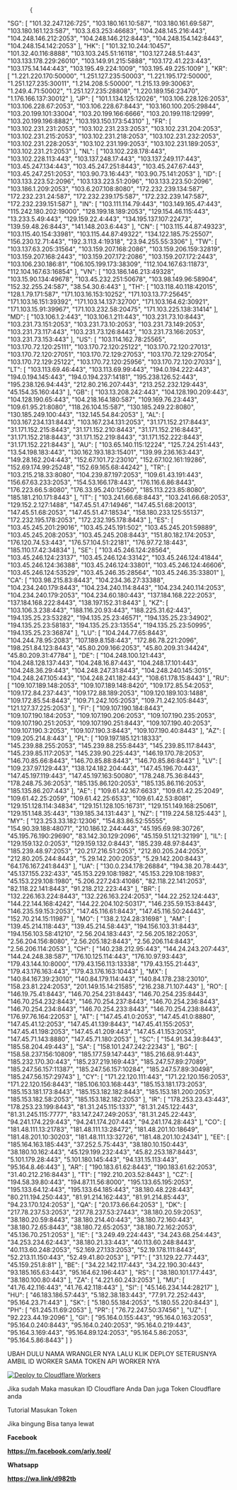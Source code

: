            {
  "SG": [
    "101.32.247.126:725",
    "103.180.161.10:587",
    "103.180.161.69:587",
    "103.180.161.123:587",
    "103.3.63.253:46683",
    "104.248.145.216:443",
    "104.248.146.212:2053",
    "104.248.146.212:8443",
    "104.248.154.142:8443",
    "104.248.154.142:2053"
  ],
  "HK": [
    "101.32.10.244:10457",
    "101.32.40.116:8888",
    "103.103.245.51:16118",
    "103.127.248.51:443",
    "103.133.178.229:26010",
    "103.149.91.215:5888",
    "103.172.41.223:443",
    "103.175.14.144:443",
    "103.195.49.224:1009",
    "103.195.49.225:1009"
  ],
  "KR": [
    "1.221.220.170:50000",
    "1.251.127.235:50003",
    "1.221.195.172:50000",
    "1.251.127.235:30011",
    "1.214.208.5:50000",
    "1.215.13.99:30063",
    "1.249.4.71:50002",
    "1.251.127.235:28808",
    "1.220.189.156:23470",
    "1.176.166.137:30012"
  ],
  "JP": [
    "101.1.134.125:12026",
    "103.106.228.126:2053",
    "103.106.228.67:2053",
    "103.106.228.67:8443",
    "103.160.100.205:29844",
    "103.20.199.101:33004",
    "103.20.199.166:6666",
    "103.20.199.118:12999",
    "103.20.199.196:8882",
    "103.193.150.173:54310"
  ],
  "FR": [
    "103.102.231.231:2053",
    "103.102.231.233:2053",
    "103.102.231.204:2053",
    "103.102.231.215:2053",
    "103.102.231.218:2053",
    "103.102.231.232:2053",
    "103.102.231.228:2053",
    "103.102.231.199:2053",
    "103.102.231.189:2053",
    "103.102.231.21:2053"
  ],
  "NL": [
    "103.102.228.178:443",
    "103.102.228.113:443",
    "103.137.248.17:443",
    "103.137.249.117:443",
    "103.45.247.134:443",
    "103.45.247.251:8443",
    "103.45.247.67:443",
    "103.45.247.251:2053",
    "103.90.73.16:443",
    "103.90.75.141:2053"
  ],
  "ID": [
    "103.133.223.52:2096",
    "103.133.223.51:2096",
    "103.133.223.50:2096",
    "103.186.1.209:2053",
    "103.6.207.108:8080",
    "172.232.239.134:587",
    "172.232.231.24:587",
    "172.232.239.175:587",
    "172.232.239.147:587",
    "172.232.239.151:587"
  ],
  "IN": [
    "103.111.114.79:443",
    "103.149.165.47:443",
    "115.242.180.202:19000",
    "128.199.18.189:2053",
    "129.154.46.115:443",
    "13.233.5.49:443",
    "129.159.22.4:443",
    "134.195.137.107:22473",
    "139.59.48.26:8443",
    "141.148.203.6:443"
  ],
  "CN": [
    "103.115.44.87:49323",
    "103.115.40.154:33981",
    "103.115.44.87:49322",
    "134.122.185.75:25507",
    "156.230.12.71:443",
    "192.3.113.4:19318",
    "23.94.255.55:3306"
  ],
  "TW": [
    "103.137.63.205:31564",
    "103.159.207.168:2086",
    "103.159.206.159:32819",
    "103.159.207.168:2443",
    "103.159.207.172:2086",
    "103.159.207.172:2443",
    "103.106.230.186:81",
    "106.105.199.173:38309",
    "112.104.167.63:11873",
    "112.104.167.63:16854"
  ],
  "VN": [
    "103.186.146.213:49328",
    "103.15.90.134:49678",
    "103.45.232.251:50678",
    "103.98.149.96:58904",
    "152.32.255.24:587",
    "38.54.30.6:443"
  ],
  "TH": [
    "103.118.40.118:42015",
    "128.1.79.171:587",
    "171.103.16.153:10252",
    "171.103.13.77:25645",
    "171.103.16.151:39392",
    "171.103.14.137:32700",
    "171.103.164.62:30921",
    "171.103.15.91:39967",
    "171.103.232.58:20475",
    "171.103.225.138:31414"
  ],
  "MD": [
    "103.106.1.2:443",
    "103.106.1.211:443",
    "103.231.73.10:8443",
    "103.231.73.151:2053",
    "103.231.73.10:2053",
    "103.231.73.149:2053",
    "103.231.73.117:443",
    "103.231.73.126:8443",
    "103.231.73.166:2053",
    "103.231.73.153:443"
  ],
  "US": [
    "103.114.162.78:25565",
    "103.170.72.120:25111",
    "103.170.72.120:25122",
    "103.170.72.120:27013",
    "103.170.72.120:27051",
    "103.170.72.129:27053",
    "103.170.72.129:27054",
    "103.170.72.129:25122",
    "103.170.72.120:25956",
    "103.170.72.120:27033"
  ],
  "LT": [
    "103.113.69.46:443",
    "103.113.69.99:443",
    "194.0.194.222:443",
    "194.0.194.145:443",
    "194.0.194.237:14181",
    "195.238.126.52:443",
    "195.238.126.94:443",
    "212.80.216.207:443",
    "213.252.232.129:443",
    "45.154.35.160:443"
  ],
  "GB": [
    "103.13.208.242:443",
    "104.128.190.209:443",
    "104.128.190.65:443",
    "104.218.164.180:587",
    "109.169.76.23:443",
    "109.61.95.21:8080",
    "118.26.104.15:587",
    "130.185.249.22:8080",
    "130.185.249.100:443",
    "132.145.54.84:2053"
  ],
  "AL": [
    "103.167.234.131:8443",
    "103.167.234.131:2053",
    "31.171.152.217:8443",
    "31.171.152.215:8443",
    "31.171.152.210:8443",
    "31.171.152.216:8443",
    "31.171.152.218:8443",
    "31.171.152.219:8443",
    "31.171.152.222:8443",
    "31.171.152.221:8443"
  ],
  "AU": [
    "103.65.140.115:12224",
    "125.7.24.251:443",
    "13.54.198.183:443",
    "130.162.193.183:15401",
    "139.99.236.163:443",
    "149.28.162.204:443",
    "152.67.101.72:23010",
    "152.67.102.161:19286",
    "152.69.174.99:25248",
    "152.69.165.68:44242"
  ],
  "TR": [
    "103.215.218.33:8080",
    "104.239.87.197:2053",
    "109.61.43.191:443",
    "156.67.63.233:2053",
    "154.53.166.178:443",
    "176.116.6.86:8443",
    "176.223.66.5:8080",
    "176.33.95.240:12560",
    "185.113.223.85:8080",
    "185.181.210.171:8443"
  ],
  "IT": [
    "103.241.66.68:8443",
    "103.241.66.68:2053",
    "129.152.2.127:1488",
    "147.45.51.47:14946",
    "147.45.51.68:20013",
    "147.45.51.68:2053",
    "147.45.51.47:18534",
    "158.180.233.125:55137",
    "172.232.195.178:2053",
    "172.232.195.178:8443"
  ],
  "ES": [
    "103.45.245.201:29016",
    "103.45.245.191:502",
    "103.45.245.201:59889",
    "103.45.245.208:2053",
    "103.45.245.208:8443",
    "151.80.182.174:2053",
    "176.120.74.53:443",
    "176.57.104.51:22181",
    "176.97.72.18:443",
    "185.110.17.42:34834"
  ],
  "SE": [
    "103.45.246.124:28564",
    "103.45.246.124:23137",
    "103.45.246.124:33142",
    "103.45.246.124:41844",
    "103.45.246.124:36388",
    "103.45.246.124:33801",
    "103.45.246.124:46606",
    "103.45.246.124:53529",
    "103.45.246.35:28564",
    "103.45.246.35:33801"
  ],
  "CA": [
    "103.98.215.83:8443",
    "104.234.36.27:33388",
    "104.234.240.179:8443",
    "104.234.240.114:8443",
    "104.234.240.114:2053",
    "104.234.240.179:2053",
    "104.234.60.180:443",
    "137.184.168.222:2053",
    "137.184.168.222:8443",
    "138.197.152.31:8443"
  ],
  "KZ": [
    "103.106.3.238:443",
    "188.116.20.93:443",
    "188.225.31.62:443",
    "194.135.25.23:53282",
    "194.135.25.23:46571",
    "194.135.25.23:34902",
    "194.135.25.23:58183",
    "194.135.25.23:13554",
    "194.135.25.23:50995",
    "194.135.25.23:36874"
  ],
  "LU": [
    "104.244.77.65:8443",
    "104.244.78.95:2083",
    "107.189.8.158:443",
    "172.86.78.221:2096",
    "198.251.84.123:8443",
    "45.80.209.166:2053",
    "45.80.209.31:34424",
    "45.80.209.31:47784"
  ],
  "DE": [
    "104.248.100.121:443",
    "104.248.128.137:443",
    "104.248.16.87:443",
    "104.248.17.101:443",
    "104.248.36.29:443",
    "104.248.247.31:8443",
    "104.248.240.145:3015",
    "104.248.247.105:443",
    "104.248.241.182:443",
    "108.61.178.15:8443"
  ],
  "RU": [
    "109.107.189.148:2053",
    "109.107.189.148:8420",
    "109.172.85.54:2053",
    "109.172.84.237:443",
    "109.172.88.189:2053",
    "109.120.189.103:1488",
    "109.172.85.54:8443",
    "109.71.242.105:2053",
    "109.71.242.105:8443",
    "121.127.37.225:2053"
  ],
  "FI": [
    "109.107.190.184:8443",
    "109.107.190.184:2053",
    "109.107.190.206:2053",
    "109.107.190.235:2053",
    "109.107.190.251:2053",
    "109.107.190.251:8443",
    "109.107.190.40:2053",
    "109.107.190.3:2053",
    "109.107.190.3:8443",
    "109.107.190.40:8443"
  ],
  "AZ": [
    "109.205.214.8:443"
  ],
  "PL": [
    "109.197.185.121:18333",
    "145.239.88.255:2053",
    "145.239.88.255:8443",
    "145.239.85.117:8443",
    "145.239.85.117:2053",
    "145.239.90.225:443",
    "146.19.170.78:2053",
    "146.70.85.66:8443",
    "146.70.85.88:8443",
    "146.70.85.86:8443"
  ],
  "LV": [
    "109.237.97.129:443",
    "138.124.182.204:443",
    "147.45.196.70:443",
    "147.45.197.119:443",
    "147.45.197.163:50080",
    "178.248.75.36:8443",
    "178.248.75.36:2053",
    "185.135.86.120:2053",
    "185.135.86.116:2053",
    "185.135.86.207:443"
  ],
  "AE": [
    "109.61.42.167:6633",
    "109.61.42.25:2049",
    "109.61.42.25:2059",
    "109.61.42.25:6533",
    "109.61.42.53:8081",
    "129.151.128.114:34834",
    "129.151.128.105:16731",
    "129.151.149.168:25061",
    "129.151.148.35:443",
    "139.185.34.131:443"
  ],
  "NZ": [
    "119.224.58.125:443"
  ],
  "MY": [
    "123.253.33.182:12306",
    "154.83.86.52:55555",
    "154.90.39.188:48071",
    "210.186.12.244:443",
    "45.195.69.98:30726",
    "45.195.76.190:29690",
    "83.142.30.129:2096",
    "45.159.51.121:32199"
  ],
  "IL": [
    "129.159.132.0:2053",
    "129.159.132.0:8443",
    "185.239.48.97:8443",
    "185.239.48.97:2053",
    "20.217.216.51:2053",
    "212.80.205.244:2053",
    "212.80.205.244:8443",
    "5.29.142.200:2053",
    "5.29.142.200:8443",
    "64.176.167.241:8443"
  ],
  "UA": [
    "130.0.234.178:26884",
    "194.38.20.78:443",
    "45.137.155.232:433",
    "45.153.229.108:1982",
    "45.153.229.108:1983",
    "45.153.229.108:1980",
    "5.206.227.243:41086",
    "82.118.22.141:2053",
    "82.118.22.141:8443",
    "91.218.212.223:443"
  ],
  "BR": [
    "132.226.163.224:8443",
    "132.226.163.224:2053",
    "144.22.252.124:443",
    "144.22.144.168:4242",
    "144.22.204.102:50317",
    "146.235.59.153:8443",
    "146.235.59.153:2053",
    "147.45.116.61:8443",
    "147.45.116.50:24443",
    "152.70.214.15:11987"
  ],
  "MO": [
    "138.2.124.28:31698"
  ],
  "AM": [
    "139.45.214.118:443",
    "139.45.214.58:443",
    "194.156.103.31:8443",
    "194.156.103.58:41210",
    "2.56.204.183:443",
    "2.56.205.182:2053",
    "2.56.204.156:8080",
    "2.56.205.182:8443",
    "2.56.206.114:8443",
    "2.56.206.114:2053"
  ],
  "CH": [
    "140.238.212.95:443",
    "144.24.243.207:443",
    "144.24.248.38:587",
    "176.10.125.114:443",
    "176.10.97.93:443",
    "179.43.144.10:8000",
    "179.43.156.113:13338",
    "179.43.155.21:443",
    "179.43.176.163:443",
    "179.43.176.163:10443"
  ],
  "MX": [
    "140.84.167.39:23010",
    "140.84.179.114:443",
    "140.84.178.238:23010",
    "158.23.81.224:2053",
    "201.149.15.14:21585",
    "216.238.71.107:443"
  ],
  "RO": [
    "146.19.75.41:8443",
    "146.70.254.231:8443",
    "146.70.254.235:8443",
    "146.70.254.232:8443",
    "146.70.254.237:8443",
    "146.70.254.236:8443",
    "146.70.254.234:8443",
    "146.70.254.233:8443",
    "146.70.254.238:8443",
    "176.97.76.164:22053"
  ],
  "AT": [
    "147.45.41.0:2053",
    "147.45.41.0:8880",
    "147.45.41.12:2053",
    "147.45.41.139:8443",
    "147.45.41.155:2053",
    "147.45.41.198:2053",
    "147.45.41.209:443",
    "147.45.41.153:2053",
    "147.45.71.143:8880",
    "147.45.71.180:2053"
  ],
  "SC": [
    "154.91.34.39:8443",
    "185.58.204.49:443"
  ],
  "SA": [
    "158.101.247.242:22343"
  ],
  "BG": [
    "158.58.237.156:10809",
    "185.177.59.147:443",
    "185.216.68.91:443",
    "185.232.170.30:443",
    "185.237.219.169:443",
    "185.247.57.89:27089",
    "185.247.56.157:11387",
    "185.247.56.157:10284",
    "185.247.57.89:30498",
    "185.247.56.157:29743"
  ],
  "CY": [
    "171.22.120.111:443",
    "171.22.120.156:2053",
    "171.22.120.156:8443",
    "185.106.103.168:443",
    "185.153.181.173:2053",
    "185.153.181.173:8443",
    "185.153.182.182:8443",
    "185.153.181.200:2053",
    "185.153.182.58:2053",
    "185.153.182.182:2053"
  ],
  "IR": [
    "178.253.23.43:443",
    "178.253.23.199:8443",
    "81.31.245.115:1337",
    "81.31.245.122:443",
    "81.31.245.115:7777",
    "83.147.247.249:2053",
    "81.31.245.22:443",
    "94.241.174.229:443",
    "94.241.174.207:443",
    "94.241.174.28:443"
  ],
  "CO": [
    "181.48.111.13:21783",
    "181.48.111.13:28472",
    "181.48.201.10:18649",
    "181.48.201.10:30203",
    "181.48.111.13:32726",
    "181.48.201.10:24341"
  ],
  "EE": [
    "185.164.163.185:443",
    "37.252.5.75:443",
    "38.180.10.150:443",
    "38.180.10.162:443",
    "45.129.199.232:443",
    "45.82.253.187:8443",
    "5.101.179.28:443",
    "5.101.180.145:443",
    "94.131.15.113:443",
    "95.164.8.46:443"
  ],
  "AR": [
    "190.183.61.62:8443",
    "190.183.61.62:2053",
    "31.40.212.216:8443"
  ],
  "T1": [
    "192.210.203.52:8443"
  ],
  "CZ": [
    "194.58.39.80:443",
    "194.87.11.56:8000",
    "195.133.65.195:2053",
    "195.133.64.12:443",
    "195.133.64.185:443",
    "38.180.48.228:443",
    "80.211.194.250:443",
    "81.91.214.162:443",
    "81.91.214.85:443",
    "94.23.170.124:2053"
  ],
  "QA": [
    "20.173.66.64:2053"
  ],
  "DK": [
    "217.78.237.53:2053",
    "217.78.237.53:27443",
    "38.180.20.59:2053",
    "38.180.20.59:8443",
    "38.180.214.40:443",
    "38.180.72.160:443",
    "38.180.72.65:8443",
    "38.180.72.65:2053",
    "38.180.72.162:2053",
    "45.136.70.251:2053"
  ],
  "IE": [
    "3.249.49.224:443",
    "34.243.68.254:443",
    "34.253.234.62:443",
    "38.180.21.33:443",
    "40.113.60.248:8443",
    "40.113.60.248:2053",
    "52.169.27.133:2053",
    "52.19.178.111:8443",
    "52.213.11.150:443",
    "52.49.41.80:2053"
  ],
  "PT": [
    "31.129.22.77:443",
    "45.159.251.8:81"
  ],
  "BE": [
    "34.22.142.117:443",
    "34.22.190.30:443",
    "93.185.165.63:443",
    "95.164.62.196:443"
  ],
  "RS": [
    "38.180.101.177:443",
    "38.180.100.80:443"
  ],
  "ZA": [
    "4.221.60.243:2053"
  ],
  "MU": [
    "41.76.42.116:443",
    "41.76.42.118:443"
  ],
  "SI": [
    "45.146.234.144:28217"
  ],
  "HU": [
    "46.183.186.57:443",
    "5.182.38.183:443",
    "77.91.72.252:443",
    "95.164.23.71:443"
  ],
  "SK": [
    "5.180.55.184:2053",
    "5.180.55.220:8443"
  ],
  "PH": [
    "61.245.11.69:2053"
  ],
  "PR": [
    "76.72.247.50:37456"
  ],
  "UZ": [
    "92.223.44.19:2096"
  ],
  "GI": [
    "95.164.0.155:443",
    "95.164.0.163:2053",
    "95.164.0.240:8443",
    "95.164.0.240:2053",
    "95.164.0.219:443",
    "95.164.3.169:443",
    "95.164.89.124:2053",
    "95.164.5.86:2053",
    "95.164.5.86:8443"
  ]
}



UBAH DULU NAMA WRANGLER NYA 
LALU KLIK DEPLOY SETERUSNYA AMBIL ID WORKER SAMA TOKEN API WORKER NYA

   [![Deploy to Cloudflare Workers](https://deploy.workers.cloudflare.com/button)](https://deploy.workers.cloudflare.com/?url=https://github.com/Gendarxml/Gendarxml)

Jika sudah Maka masukan ID Cloudflare Anda
Dan juga Token Cloudflare anda

Tutorial Masukan Token

Jika bingung Bisa tanya lewat 

<b>Facebook

https://m.facebook.com/ariy.tool/

<b>Whatsapp

https://wa.link/d982tb
